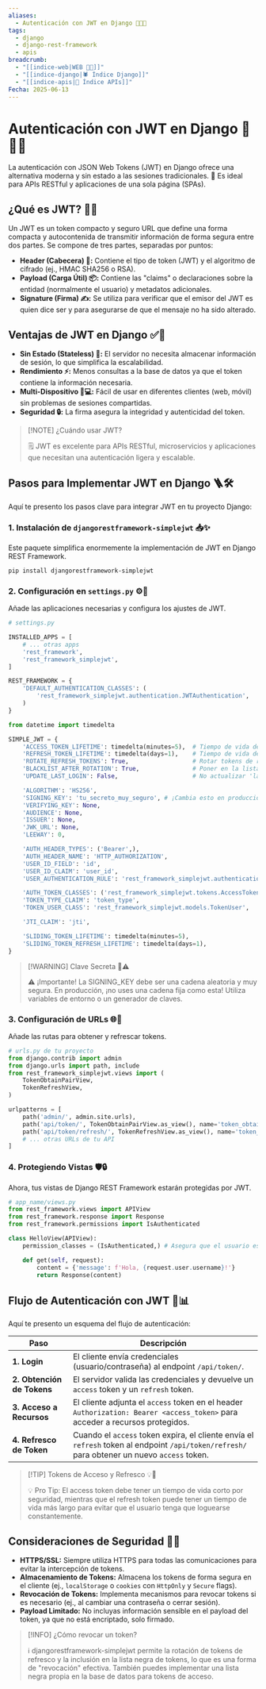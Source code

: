 ```yaml
---
aliases:
  - Autenticación con JWT en Django 🔐🔑✨
tags:
  - django
  - django-rest-framework
  - apis
breadcrumb:
  - "[[indice-web|WEB 🔗📝]]"
  - "[[indice-django|🕷️ Índice Django]]"
  - "[[indice-apis|🔌 Índice APIs]]"
Fecha: 2025-06-13
---
```

# Autenticación con JWT en Django 🔐🔑✨

La autenticación con JSON Web Tokens (JWT) en Django ofrece una alternativa moderna y sin estado a las sesiones tradicionales. 🚀 Es ideal para APIs RESTful y aplicaciones de una sola página (SPAs).

## ¿Qué es JWT? 🤔💡

Un JWT es un token compacto y seguro URL que define una forma compacta y autocontenida de transmitir información de forma segura entre dos partes. Se compone de tres partes, separadas por puntos:
- **Header (Cabecera) 🎉:** Contiene el tipo de token (JWT) y el algoritmo de cifrado (ej., HMAC SHA256 o RSA).
- **Payload (Carga Útil) 📦:** Contiene las "claims" o declaraciones sobre la entidad (normalmente el usuario) y metadatos adicionales.
- **Signature (Firma) ✍️:** Se utiliza para verificar que el emisor del JWT es quien dice ser y para asegurarse de que el mensaje no ha sido alterado.

## Ventajas de JWT en Django ✅🚀
- **Sin Estado (Stateless) 👻:** El servidor no necesita almacenar información de sesión, lo que simplifica la escalabilidad.
- **Rendimiento ⚡:** Menos consultas a la base de datos ya que el token contiene la información necesaria.
- **Multi-Dispositivo 📱💻:** Fácil de usar en diferentes clientes (web, móvil) sin problemas de sesiones compartidas.
- **Seguridad 🔒:** La firma asegura la integridad y autenticidad del token.

> [!NOTE] ¿Cuándo usar JWT?  
> 
> 🗒️ JWT es excelente para APIs RESTful, microservicios y aplicaciones que necesitan una autenticación ligera y escalable.

## Pasos para Implementar JWT en Django 🪜🛠️

Aquí te presento los pasos clave para integrar JWT en tu proyecto Django:

### 1. Instalación de `djangorestframework-simplejwt` 📥✨

Este paquete simplifica enormemente la implementación de JWT en Django REST Framework.

```bash
pip install djangorestframework-simplejwt
```

### 2. Configuración en `settings.py` ⚙️📄

Añade las aplicaciones necesarias y configura los ajustes de JWT.

```python
# settings.py

INSTALLED_APPS = [
    # ... otras apps
    'rest_framework',
    'rest_framework_simplejwt',
]

REST_FRAMEWORK = {
    'DEFAULT_AUTHENTICATION_CLASSES': (
        'rest_framework_simplejwt.authentication.JWTAuthentication',
    )
}

from datetime import timedelta

SIMPLE_JWT = {
    'ACCESS_TOKEN_LIFETIME': timedelta(minutes=5),  # Tiempo de vida del token de acceso
    'REFRESH_TOKEN_LIFETIME': timedelta(days=1),    # Tiempo de vida del token de refresco
    'ROTATE_REFRESH_TOKENS': True,                  # Rotar tokens de refresco
    'BLACKLIST_AFTER_ROTATION': True,               # Poner en la lista negra tokens antiguos
    'UPDATE_LAST_LOGIN': False,                     # No actualizar 'last_login' por cada token

    'ALGORITHM': 'HS256',
    'SIGNING_KEY': 'tu_secreto_muy_seguro', # ¡Cambia esto en producción!
    'VERIFYING_KEY': None,
    'AUDIENCE': None,
    'ISSUER': None,
    'JWK_URL': None,
    'LEEWAY': 0,

    'AUTH_HEADER_TYPES': ('Bearer',),
    'AUTH_HEADER_NAME': 'HTTP_AUTHORIZATION',
    'USER_ID_FIELD': 'id',
    'USER_ID_CLAIM': 'user_id',
    'USER_AUTHENTICATION_RULE': 'rest_framework_simplejwt.authentication.default_user_authentication_rule',

    'AUTH_TOKEN_CLASSES': ('rest_framework_simplejwt.tokens.AccessToken',),
    'TOKEN_TYPE_CLAIM': 'token_type',
    'TOKEN_USER_CLASS': 'rest_framework_simplejwt.models.TokenUser',

    'JTI_CLAIM': 'jti',

    'SLIDING_TOKEN_LIFETIME': timedelta(minutes=5),
    'SLIDING_TOKEN_REFRESH_LIFETIME': timedelta(days=1),
}
```

> [!WARNING] Clave Secreta 🔑⚠️  
> 
> ⚠️ ¡Importante! La SIGNING_KEY debe ser una cadena aleatoria y muy segura. En producción, ¡no uses una cadena fija como esta! Utiliza variables de entorno o un generador de claves.

### 3. Configuración de URLs 🌐🔗

Añade las rutas para obtener y refrescar tokens.

```python
# urls.py de tu proyecto
from django.contrib import admin
from django.urls import path, include
from rest_framework_simplejwt.views import (
    TokenObtainPairView,
    TokenRefreshView,
)

urlpatterns = [
    path('admin/', admin.site.urls),
    path('api/token/', TokenObtainPairView.as_view(), name='token_obtain_pair'),
    path('api/token/refresh/', TokenRefreshView.as_view(), name='token_refresh'),
    # ... otras URLs de tu API
]
```

### 4. Protegiendo Vistas 🛡️🔒

Ahora, tus vistas de Django REST Framework estarán protegidas por JWT.

```python
# app_name/views.py
from rest_framework.views import APIView
from rest_framework.response import Response
from rest_framework.permissions import IsAuthenticated

class HelloView(APIView):
    permission_classes = (IsAuthenticated,) # Asegura que el usuario esté autenticado

    def get(self, request):
        content = {'message': f'Hola, {request.user.username}!'}
        return Response(content)
```

## Flujo de Autenticación con JWT 🔄📊

Aquí te presento un esquema del flujo de autenticación:

| **Paso**                   | **Descripción**                                                                                                                              |
| -------------------------- | -------------------------------------------------------------------------------------------------------------------------------------------- |
| **1. Login**               | El cliente envía credenciales (usuario/contraseña) al endpoint `/api/token/`.                                                                |
| **2. Obtención de Tokens** | El servidor valida las credenciales y devuelve un `access` token y un `refresh` token.                                                       |
| **3. Acceso a Recursos**   | El cliente adjunta el `access` token en el header `Authorization: Bearer <access_token>` para acceder a recursos protegidos.                 |
| **4. Refresco de Token**   | Cuando el `access` token expira, el cliente envía el `refresh` token al endpoint `/api/token/refresh/` para obtener un nuevo `access` token. |

> [!TIP] Tokens de Acceso y Refresco 💡🔄  
> 
> 💡 Pro Tip: El access token debe tener un tiempo de vida corto por seguridad, mientras que el refresh token puede tener un tiempo de vida más largo para evitar que el usuario tenga que loguearse constantemente.

## Consideraciones de Seguridad 🔐🛑

- **HTTPS/SSL:** Siempre utiliza HTTPS para todas las comunicaciones para evitar la intercepción de tokens.
- **Almacenamiento de Tokens:** Almacena los tokens de forma segura en el cliente (ej., `localStorage` o `cookies` con `HttpOnly` y `Secure` flags).
- **Revocación de Tokens:** Implementa mecanismos para revocar tokens si es necesario (ej., al cambiar una contraseña o cerrar sesión).
- **Payload Limitado:** No incluyas información sensible en el payload del token, ya que no está encriptado, solo firmado.

> [!INFO] ¿Cómo revocar un token?  
> 
> ℹ️ djangorestframework-simplejwt permite la rotación de tokens de refresco y la inclusión en la lista negra de tokens, lo que es una forma de "revocación" efectiva. También puedes implementar una lista negra propia en la base de datos para tokens de acceso.
